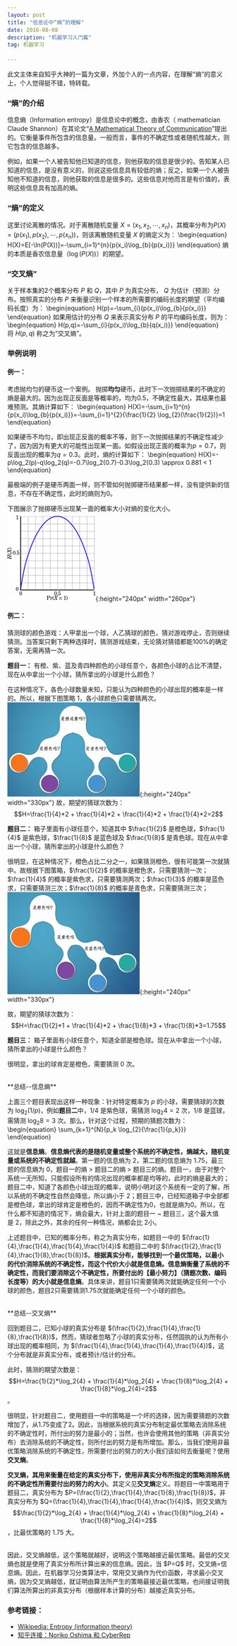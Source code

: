 ```yaml
---
layout: post
title: "信息论中“熵”的理解"
date: 2016-08-08 
description: "机器学习入门篇"
tag: 机器学习  

---     
```


此文主体来自知乎大神的一篇为文章，外加个人的一点内容，在理解“熵”的意义上，个人觉得挺不错，特转载。

### “熵”的介绍

信息熵（Information entropy）是信息论中的概念，由香农（ mathematician Claude Shannon）在其论文“[A Mathematical Theory of Communication](https://dl.acm.org/citation.cfm?id=584093)”提出的。它衡量事件所包含的信息量。一般而言，事件的不确定性或者随机性越大，则它包含的信息越多。

例如，如果一个人被告知他已知道的信息，则他获取的信息是很少的。告知某人已知道的信息，是没有意义的，则说这些信息具有较低的熵；反之，如果一个人被告知他不知道的信息，则他获取的信息是很多的。这些信息对他而言是有价值的，表明这些信息具有加高的熵。

### “熵”的定义
这里讨论离散的情况。对于离散随机变量&nbsp;$X=(x_1,x_2,\cdots,x_n)$，其概率分布为$P(X)=(p(x_1),p(x_2),\cdots,p(x_n))$，则该离散随机变量&nbsp;$X$&nbsp;的熵定义为：
\begin{equation}
	H(X)=E[-\ln(P(X))]=-\sum_{i=1}^{n}{p(x_i)\log_{b}{p(x_i)}}
\end{equation}
熵的本质是香农信息量（$\log(P(X))$）的期望。


### “交叉熵”
关于样本集的2个概率分布&nbsp;$P$&nbsp;和&nbsp;$Q$，其中&nbsp;$P$&nbsp;为真实分布，&nbsp;$Q$&nbsp;为估计（预测）分布。按照真实的分布&nbsp;$P$&nbsp;来衡量识别一个样本的所需要的编码长度的期望（平均编码长度）为：
\begin{equation}
	H(p)=-\sum_{i}{p(x_i)\log_{b}{p(x_i)}}
\end{equation}
如果用估计的分布&nbsp;$Q$&nbsp;来表示真实分布&nbsp;$P$&nbsp;的平均编码长度，则为：
\begin{equation}
	H(p,q)=-\sum_{i}{p(x_i)\log_{b}{q(x_i)}}
\end{equation}
将&nbsp;$H(p,q)$&nbsp;称之为“交叉熵”。


### 举例说明
#### 例一：
考虑抛均匀的硬币这一个案例。
抛掷**均匀**硬币，此时下一次抛掷结果的不确定的熵是最大的。因为出现正反面是等概率的，均为0.5，不确定性最大，其结果也最难预测。其熵计算如下：
\begin{equation}
	H(X)=-\sum_{i=1}^{n}{p(x_i)\log_{b}{p(x_i)}}=-\sum_{i=1}^{2}{\frac{1}{2} \log_{2}(\frac{1}{2})}=1
\end{equation}

如果硬币不均匀，即出现正反面的概率不等，则下一次抛掷结果的不确定性减少了，因为因为有更大的可能性出现某一面。如假设出现正面的概率为$p=0.7$，则反面出现的概率为$q=0.3$。此时，熵的计算如下：
\begin{equation}
	H(X)=-p\log_2(p)-q\log_2(q)=-0.7\log_2(0.7)-0.3\log_2(0.3) \approx 0.881 < 1
\end{equation}

最极端的例子是硬币两面一样，则不管如何抛掷硬币结果都一样，没有提供新的信息，不存在不确定性，此时的熵则为0。

下图展示了抛掷硬币出现某一面的概率大小对熵的变化大小。
![](/images/posts/2016-08-08-UnderstandingTheEntropy/TossaCoin.png){:height="240px" width="260px"}


#### 例二：
猜测球的颜色游戏：人甲拿出一个球，人乙猜球的颜色，猜对游戏停止，否则继续猜测。当答案只剩下两种选择时，猜测游戏结束，无论猜对猜错都能$100\%$的确定答案，无需再猜一次。

**题目一：**
有橙、紫、蓝及青四种颜色的小球任意个，各颜色小球的占比不清楚，现在从中拿出一个小球，猜所拿出的小球是什么颜色？

在这种情况下，各色小球数量未知，只能认为四种颜色的小球出现的概率是一样的。所以，根据下图策略&nbsp;$1$，各小球颜色只需要猜两次。
![](/images/posts/2016-08-08-UnderstandingTheEntropy/Strategy-I.jpg){:height="240px" width="330px"}
故，期望的猜球次数为：$$H=\frac{1}{4}*2 + \frac{1}{4}*2 + \frac{1}{4}*2 + \frac{1}{4}*2=2$$

**题目二：**
箱子里面有小球任意个，知道其中&nbsp;$\frac{1}{2}$&nbsp;是橙色球，$\frac{1}{4}$&nbsp;是紫色球，$\frac{1}{8}$&nbsp;是蓝色球及&nbsp;$\frac{1}{8}$&nbsp;是青色球。现在从中拿出一个小球，猜所拿出的小球是什么颜色？

很明显，在这种情况下，橙色占比二分之一，如果猜测橙色，很有可能第一次就猜中。故根据下图策略，$\frac{1}{2}$&nbsp;的概率是橙色求，只需要猜测一次；$\frac{1}{4}$&nbsp;的概率是紫色求，只需要猜测两次；$\frac{1}{3}$&nbsp;的概率是蓝色求，只需要猜测三次；$\frac{1}{8}$&nbsp;的概率是青色求，只需要猜测三次；
![](/images/posts/2016-08-08-UnderstandingTheEntropy/Strategy-II.jpg){:height="240px" width="330px"}

故，期望的猜球次数为：$$H=\frac{1}{2}*1 + \frac{1}{4}*2 + \frac{1}{8}*3 + \frac{1}{8}*3=1.75$$

**题目三：**
箱子里面有小球任意个，知道全部是橙色球。现在从中拿出一个小球，猜所拿出的小球是什么颜色？

很明显，拿出的球肯定是橙色，需要猜测&nbsp;$0$&nbsp;次。

<br />
**总结--信息熵**

上面三个题目表现出这样一种现象：针对特定概率为&nbsp;$p$&nbsp;的小球，需要猜球的次数为&nbsp;$\log_2{(1/p)}$，例如**题目二**中，$1/4$&nbsp;是紫色球，需猜测&nbsp;$\log_2{4}=2$&nbsp;次，$1/8$&nbsp;是蓝球，需猜测&nbsp;$\log_2{8}=3$&nbsp;次。那么，针对这个过程，预期的猜题次数为：
\begin{equation}
	\sum_{k=1}^{N}{p_k \log_{2}{\frac{1}{p_k}}}
\end{equation}

这就是**信息熵**。**信息熵代表的是随机变量或整个系统的不确定性，熵越大，随机变量或系统的不确定性就越**。第一题的信息熵为&nbsp;$2$，第二题的信息熵为&nbsp;$1.75$，最三题的信息熵为&nbsp;$0$，题目一的熵 > 题目二的熵 > 题目三的熵。题目一，由于对整个系统一无所知，只能假设所有的情况出现的概率都是均等的，此时的熵是最大的；题目二中，知道了各颜色小球出现的概率，说明小明对这个系统有一定的了解，所以系统的不确定性自然会降低，所以熵小于&nbsp;$2$；题目三中，已经知道箱子中全部都是橙色球，拿出的球肯定是橙色的，因而不确定性为0，也就是熵为0。所以，在什么都不知道的情况下，熵会最大，针对上面的题目一&nbsp;~&nbsp;题目三，这个最大值是&nbsp;$2$，除此之外，其余的任何一种情况，熵都会比&nbsp;$2$小。

上述题目中，已知的概率分布，称之为真实分布，如题目一中的&nbsp;$(\frac{1}{4},\frac{1}{4},\frac{1}{4},\frac{1}{4})$&nbsp;和题目二中的&nbsp;$(\frac{1}{2},\frac{1}{4},\frac{1}{8},\frac{1}{8})$。**根据真实分布，能够找到一个最优策略，以最小的代价消除系统的不确定性，而这个代价大小就是信息熵。信息熵衡量了系统的不确定性，而我们要消除这个不确定性，所要付出的【最小努力】（猜题次数、编码长度等）的大小就是信息熵**。具体来讲，题目1只需要猜两次就能确定任何一个小球的颜色，题目2只需要猜测1.75次就能确定任何一个小球的颜色。

<br />
**总结--交叉熵**

回到题目二，已知小球的真实分布是&nbsp;$(\frac{1}{2},\frac{1}{4},\frac{1}{8},\frac{1}{8})$，然而，猜球者忽略了小球的真实分布，任然固执的认为所有小球出现的概率相同，为&nbsp;$(\frac{1}{4},\frac{1}{4},\frac{1}{4},\frac{1}{4})$，这个分布就是非真实分布，或者预计/估计的分布。

此时，猜测的期望次数是：$$H=\frac{1}{2}*\log_2{4} + \frac{1}{4}*\log_2{4} + \frac{1}{8}*\log_2{4} + \frac{1}{8}*\log_2{4}=2$$。

很明显，针对题目二，使用题目一中的策略是一个坏的选择，因为需要猜题的次数增加了，从$1.75$变成了$2$。因此，当根据系统的真实分布制定最优策略去消除系统的不确定性时，所付出的努力是最小的；当然，也许会使用其他的策略（非真实分布）去消除系统的不确定性，则所付出的努力是有所增加。那么，当我们使用非最优策略消除系统的不确定性，所需要付出的努力的大小我们该如何去衡量呢？使用**交叉熵**。

**交叉熵，其用来衡量在给定的真实分布下，使用非真实分布所指定的策略消除系统的不确定性所需要付出的努力的大小**。其定义见**交叉熵**定义。将题目一中策略用于题目二，真实分布为&nbsp;$P=(\frac{1}{2},\frac{1}{4},\frac{1}{8},\frac{1}{8})$，非真实分布为&nbsp;$Q=(\frac{1}{4},\frac{1}{4},\frac{1}{4},\frac{1}{4})$，则交叉熵为$$\frac{1}{2}*\log_2{4} + \frac{1}{4}*\log_2{4} + \frac{1}{8}*\log_2{4} + \frac{1}{8}*\log_2{4}=2$$，比最优策略的&nbsp;$1.75$&nbsp;大。

<br />
因此，交叉熵越低，这个策略就越好，说明这个策略越接近最优策略。最低的交叉熵也就是使用了真实分布所计算出来的信息熵。因此，当&nbsp;$P=Q$&nbsp;时，交叉熵=信息熵。因此，在机器学习分类算法中，常用交叉熵作为代价函数，寻求最小交叉熵，因为交叉熵越低，就证明由算法所产生的策略最接近最优策略，也间接证明我们算法所算出的非真实分布（根据样本计算的分布）越接近真实分布。


### 参考链接：
* [Wikipedia: Entropy (information theory)](https://en.wikipedia.org/wiki/Entropy_(information_theory))
* [知乎连接：Noriko Oshima 和 CyberRep
](https://www.zhihu.com/question/41252833)

<!--
数据学科竞赛：[DataCastle](http://www.pkbigdata.com/)、[天池](https://tianchi.aliyun.com/)。

### 知识交叉

![](/images/posts/2016-07-06-MachineLearning_outline/KnowledgeCross.png){:height="340px" width="360px"}

* Math & Statistics Knowledge: 数学相关知识，如高等数学、矩阵论、数理统计与概率等；
* Hacking Skills: 编程相关的技能；
* Substantive Expertise: 行业领域知识；
-->



